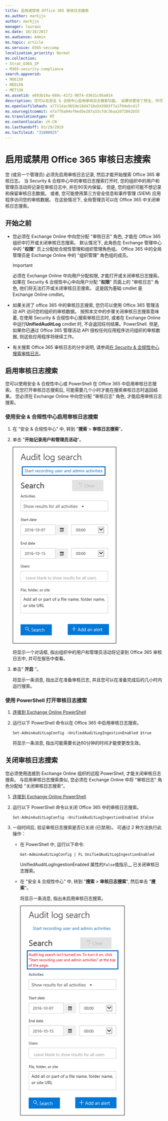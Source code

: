 ```yaml
---
title: 启用或禁用 Office 365 审核日志搜索
ms.author: markjjo
author: markjjo
manager: laurawi
ms.date: 10/18/2017
ms.audience: Admin
ms.topic: article
ms.service: O365-seccomp
localization_priority: Normal
ms.collection:
- Strat_O365_IP
- M365-security-compliance
search.appverid:
- MOE150
- MED150
- MET150
ms.assetid: e893b19a-660c-41f2-9074-d3631c95a014
description: 您可以在安全 & 合规中心启用审核日志搜索功能。 如果你更改了想法, 你可以随时关闭。 当 "审核日志搜索" 关闭时, 管理员无法在组织中搜索用户和管理员活动的 Office 365 审核日志。
ms.openlocfilehash: a77114ac9b5de18d4718a543983f7a1f94ebc41f
ms.sourcegitcommit: e7a776a04ef6ed5e287a33cfdc36aa2d72862b55
ms.translationtype: MT
ms.contentlocale: zh-CN
ms.lasthandoff: 03/29/2019
ms.locfileid: "31000925"
---
```

# <a name="turn-office-365-audit-log-search-on-or-off"></a>启用或禁用 Office 365 审核日志搜索

您 (或另一个管理员) 必须先启用审核日志记录, 然后才能开始搜索 Office 365 审核日志。 当 Security & 合规中心中的审核日志搜索打开时, 您的组织中的用户和管理员活动将记录在审核日志中, 并在90天内保留。 但是, 您的组织可能不想记录和保留审核日志数据。 或者, 您可能使用第三方安全信息和事件管理 (SIEM) 应用程序访问您的审核数据。 在这些情况下, 全局管理员可以在 Office 365 中关闭审核日志搜索。
  
## <a name="before-you-begin"></a>开始之前

- 您必须在 Exchange Online 中向您分配 "审核日志" 角色, 才能在 Office 365 组织中打开或关闭审核日志搜索。 默认情况下, 此角色在 Exchange 管理中心中的 "**权限**" 页上分配给合规性管理和组织管理角色组。 Office 365 中的全局管理员是 Exchange Online 中的 "组织管理" 角色组的成员。 
    
    > [!IMPORTANT]
    > 必须在 Exchange Online 中向用户分配权限, 才能打开或关闭审核日志搜索。 如果在 Security & 合规性中心中向用户分配 "**权限**" 页面上的 "审核日志" 角色, 他们将无法打开或关闭审核日志搜索。 这是因为基础 cmdlet 是 Exchange Online cmdlet。 
  
- 如果关闭了 office 365 中的审核日志搜索, 您仍可以使用 Office 365 管理活动 API 访问您的组织的审核数据。 按照本文中的步骤关闭审核日志搜索意味着, 在使用 Security & 合规性中心搜索审核日志时, 或者在 Exchange Online 中运行**UnifiedAuditLog** cmdlet 时, 不会返回任何结果。PowerShell. 但是, 如果你已通过 Office 365 管理活动 API 授权任何应用程序访问组织的审核数据, 则这些应用程序将继续工作。 
    
- 有关搜索 Office 365 审核日志的分步说明, 请参阅[在 Security & 合规性中心搜索审核日志](search-the-audit-log-in-security-and-compliance.md)。
    
## <a name="turn-on-audit-log-search"></a>启用审核日志搜索

您可以使用安全 & 合规性中心或 PowerShell 在 Office 365 中启用审核日志搜索。 在您打开审核日志搜索后, 可能需要几个小时才能在搜索审核日志时返回结果。 您必须在 Exchange Online 中向您分配 "审核日志" 角色, 才能启用审核日志搜索。
  
### <a name="use-the-security--compliance-center-to-turn-on-audit-log-search"></a>使用安全 & 合规性中心启用审核日志搜索

1. 在 "安全 & 合规性中心" 中, 转到 "**搜索** \> **审核日志搜索**"。
    
2. 单击 "**开始记录用户和管理员活动**"。
    
    ![单击 "开始记录用户和管理员活动" 以启用审核](media/39a9d35f-88d0-4bbe-a962-0be2f838e2bf.png)
  
    将显示一个对话框, 指出组织中的用户和管理员活动将记录到 Office 365 审核日志中, 并可在报告中查看。 
    
3. 单击" **开启** "。
    
    将显示一条消息, 指出正在准备审核日志, 并且您可以在准备完成后的几小时内运行搜索。
    
### <a name="use-powershell-to-turn-on-audit-log-search"></a>使用 PowerShell 打开审核日志搜索

1. [连接到 Exchange Online PowerShell](https://go.microsoft.com/fwlink/p/?LinkID=396554)
    
2. 运行以下 PowerShell 命令以在 Office 365 中启用审核日志搜索。
    
    ```
    Set-AdminAuditLogConfig -UnifiedAuditLogIngestionEnabled $true
    ```

    将显示一条消息, 指出可能需要长达60分钟的时间才能使更改生效。
  
## <a name="turn-off-audit-log-search"></a>关闭审核日志搜索

您必须使用连接到 Exchange Online 组织的远程 PowerShell, 才能关闭审核日志搜索。 与启用审核日志搜索类似, 您必须在 Exchange Online 中将 "审核日志" 角色分配给 "关闭审核日志搜索"。
  
1. [连接到 Exchange Online PowerShell](https://go.microsoft.com/fwlink/p/?LinkID=396554)
    
2. 运行以下 PowerShell 命令以关闭 Office 365 中的审核日志搜索。
    
    ```
    Set-AdminAuditLogConfig -UnifiedAuditLogIngestionEnabled $false
    ```

3. 一段时间后, 验证审核日志搜索是否已关闭 (已禁用)。 可通过 2 种方法执行此操作：
    
    - 在 PowerShell 中, 运行以下命令:

        ```
        Get-AdminAuditLogConfig | FL UnifiedAuditLogIngestionEnabled
        ```

        UnifiedAuditLogIngestionEnabled 属性的`False`值指示__ 已关闭审核日志搜索。 
    
    - 在 "安全 & 合规性中心" 中, 转到 "**搜索** \> **审核日志搜索**", 然后单击 "**搜索**"。
    
      将显示一条消息, 指出未启用审核日志搜索。 
    
      ![如果禁用了审核功能, 则会显示一条消息](media/dca53da6-1cbe-4fa3-9860-f0d674de9538.png)

